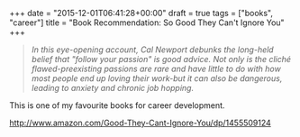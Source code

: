 +++
date = "2015-12-01T06:41:28+00:00"
draft = true
tags = ["books", "career"]
title = "Book Recommendation: So Good They Can't Ignore You"
+++


> _In this eye-opening account, Cal Newport debunks the long-held belief that "follow your passion" is good advice. Not only is the cliché flawed-preexisting passions are rare and have little to do with how most people end up loving their work-but it can also be dangerous, leading to anxiety and chronic job hopping._

This is one of my favourite books for career development. 

http://www.amazon.com/Good-They-Cant-Ignore-You/dp/1455509124
